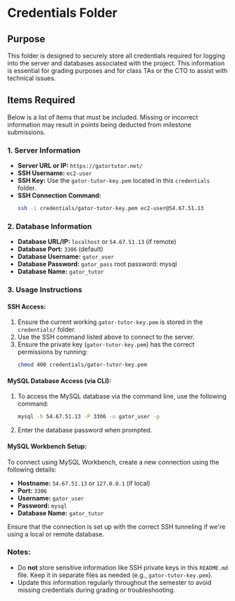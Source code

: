 # Credentials Folder

## Purpose
This folder is designed to securely store all credentials required for logging into the server and databases associated with the project. This information is essential for grading purposes and for class TAs or the CTO to assist with technical issues.

## Items Required
Below is a list of items that must be included. Missing or incorrect information may result in points being deducted from milestone submissions.

### 1. Server Information
- **Server URL or IP:** `https://gatortutor.net/`
- **SSH Username:** `ec2-user`
- **SSH Key:** Use the `gator-tutor-key.pem` located in this `credentials` folder.
- **SSH Connection Command:**
    ```bash
    ssh -i credentials/gator-tutor-key.pem ec2-user@54.67.51.13
    ```

### 2. Database Information
- **Database URL/IP:** `localhost` or `54.67.51.13` (if remote)
- **Database Port:** `3306` (default)
- **Database Username:** `gator_user`
- **Database Password:** `gator_pass` root password: mysql
- **Database Name:** `gator_tutor`

### 3. Usage Instructions

#### SSH Access:
1. Ensure the current working `gator-tutor-key.pem` is stored in the `credentials/` folder.
2. Use the SSH command listed above to connect to the server.
3. Ensure the private key (`gator-tutor-key.pem`) has the correct permissions by running:
    ```bash
    chmod 400 credentials/gator-tutor-key.pem
    ```

#### MySQL Database Access (via CLI):
1. To access the MySQL database via the command line, use the following command:
    ```bash
    mysql -h 54.67.51.13 -P 3306 -u gator_user -p
    ```
2. Enter the database password when prompted.

#### MySQL Workbench Setup:
To connect using MySQL Workbench, create a new connection using the following details:
- **Hostname:** `54.67.51.13` or `127.0.0.1` (if local)
- **Port:** `3306`
- **Username:** `gator_user`
- **Password:** `mysql`
- **Database Name:** `gator_tutor`

Ensure that the connection is set up with the correct SSH tunneling if we're using a local or remote database.

### Notes:
- Do **not** store sensitive information like SSH private keys in this `README.md` file. Keep it in separate files as needed (e.g., `gator-tutor-key.pem`).
- Update this information regularly throughout the semester to avoid missing credentials during grading or troubleshooting.
